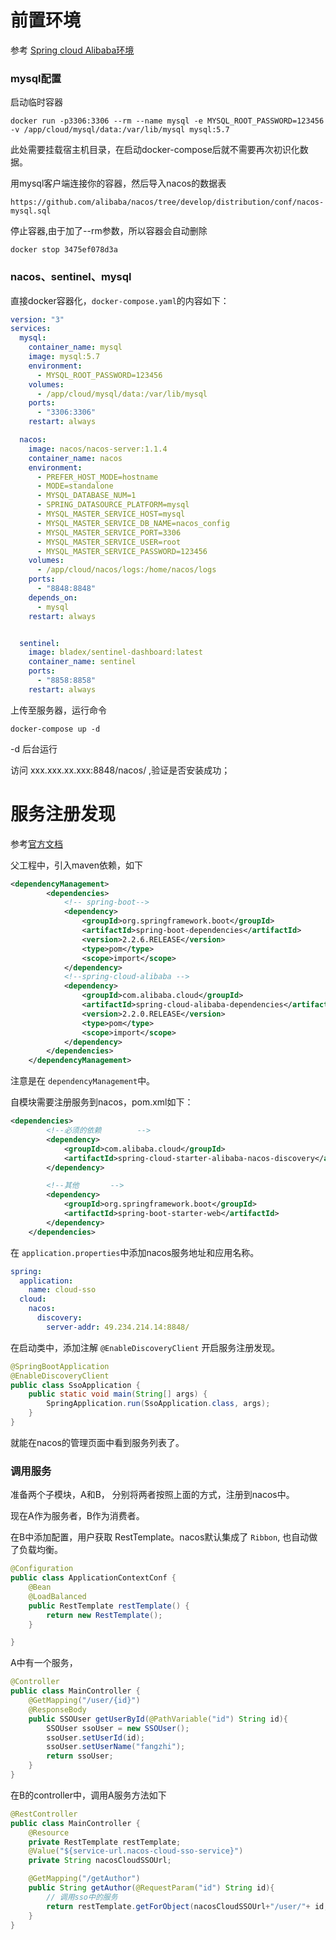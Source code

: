 # 前置环境

参考 [Spring cloud Alibaba环境](http://www.javadaily.cn/articles/2019/11/29/1575026789380.html)


### mysql配置

启动临时容器

```shell script
docker run -p3306:3306 --rm --name mysql -e MYSQL_ROOT_PASSWORD=123456 -v /app/cloud/mysql/data:/var/lib/mysql mysql:5.7
```

此处需要挂载宿主机目录，在启动docker-compose后就不需要再次初识化数据。

用mysql客户端连接你的容器，然后导入nacos的数据表

`https://github.com/alibaba/nacos/tree/develop/distribution/conf/nacos-mysql.sql`

停止容器,由于加了--rm参数，所以容器会自动删除

```shell script
docker stop 3475ef078d3a
```

### nacos、sentinel、mysql 

直接docker容器化，`docker-compose.yaml`的内容如下：

```yaml
version: "3"
services:
  mysql:
    container_name: mysql
    image: mysql:5.7
    environment:
      - MYSQL_ROOT_PASSWORD=123456
    volumes:
      - /app/cloud/mysql/data:/var/lib/mysql
    ports:
      - "3306:3306"
    restart: always

  nacos:
    image: nacos/nacos-server:1.1.4
    container_name: nacos
    environment:
      - PREFER_HOST_MODE=hostname
      - MODE=standalone
      - MYSQL_DATABASE_NUM=1
      - SPRING_DATASOURCE_PLATFORM=mysql
      - MYSQL_MASTER_SERVICE_HOST=mysql
      - MYSQL_MASTER_SERVICE_DB_NAME=nacos_config
      - MYSQL_MASTER_SERVICE_PORT=3306
      - MYSQL_MASTER_SERVICE_USER=root
      - MYSQL_MASTER_SERVICE_PASSWORD=123456
    volumes:
      - /app/cloud/nacos/logs:/home/nacos/logs
    ports:
      - "8848:8848"
    depends_on:
      - mysql
    restart: always


  sentinel:
    image: bladex/sentinel-dashboard:latest
    container_name: sentinel
    ports:
      - "8858:8858"
    restart: always
```

上传至服务器，运行命令 
```shell script
docker-compose up -d 
```
  -d 后台运行
  
访问 xxx.xxx.xx.xxx:8848/nacos/ ,验证是否安装成功；


# 服务注册发现

参考[官方文档](https://github.com/alibaba/spring-cloud-alibaba/blob/master/spring-cloud-alibaba-examples/nacos-example/nacos-discovery-example/readme-zh.md)

父工程中，引入maven依赖，如下

```xml
<dependencyManagement>
        <dependencies>
            <!-- spring-boot-->
            <dependency>
                <groupId>org.springframework.boot</groupId>
                <artifactId>spring-boot-dependencies</artifactId>
                <version>2.2.6.RELEASE</version>
                <type>pom</type>
                <scope>import</scope>
            </dependency>
            <!--spring-cloud-alibaba -->
            <dependency>
                <groupId>com.alibaba.cloud</groupId>
                <artifactId>spring-cloud-alibaba-dependencies</artifactId>
                <version>2.2.0.RELEASE</version>
                <type>pom</type>
                <scope>import</scope>
            </dependency>
        </dependencies>
    </dependencyManagement>
```

注意是在 `dependencyManagement`中。

自模块需要注册服务到nacos，pom.xml如下：

```xml
<dependencies>
        <!--必须的依赖        -->
        <dependency>
            <groupId>com.alibaba.cloud</groupId>
            <artifactId>spring-cloud-starter-alibaba-nacos-discovery</artifactId>
        </dependency>

        <!--其他       -->
        <dependency>
            <groupId>org.springframework.boot</groupId>
            <artifactId>spring-boot-starter-web</artifactId>
        </dependency>
    </dependencies>
```

在 `application.properties`中添加nacos服务地址和应用名称。

```yaml
spring:
  application:
    name: cloud-sso
  cloud:
    nacos:
      discovery:
        server-addr: 49.234.214.14:8848/
```

在启动类中，添加注解 `@EnableDiscoveryClient` 开启服务注册发现。

```java
@SpringBootApplication
@EnableDiscoveryClient
public class SsoApplication {
    public static void main(String[] args) {
        SpringApplication.run(SsoApplication.class, args);
    }
}
```

就能在nacos的管理页面中看到服务列表了。

### 调用服务

准备两个子模块，A和B， 分别将两者按照上面的方式，注册到nacos中。

现在A作为服务者，B作为消费者。 

在B中添加配置，用户获取 RestTemplate。nacos默认集成了 `Ribbon`, 也自动做了负载均衡。

```java
@Configuration
public class ApplicationContextConf {
    @Bean
    @LoadBalanced
    public RestTemplate restTemplate() {
        return new RestTemplate();
    }

}
```
A中有一个服务，

```java
@Controller
public class MainController {
    @GetMapping("/user/{id}")
    @ResponseBody
    public SSOUser getUserById(@PathVariable("id") String id){
        SSOUser ssoUser = new SSOUser();
        ssoUser.setUserId(id);
        ssoUser.setUserName("fangzhi");
        return ssoUser;
    }
}

```

在B的controller中，调用A服务方法如下

```java
@RestController
public class MainController {
    @Resource
    private RestTemplate restTemplate;
    @Value("${service-url.nacos-cloud-sso-service}")
    private String nacosCloudSSOUrl;

    @GetMapping("/getAuthor")
    public String getAuthor(@RequestParam("id") String id){
        // 调用sso中的服务
        return restTemplate.getForObject(nacosCloudSSOUrl+"/user/"+ id,String.class);
    }
}
```

